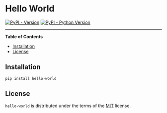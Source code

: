 # Hello World

[![PyPI - Version](https://img.shields.io/pypi/v/hello-world.svg)](https://pypi.org/project/hello-world)
[![PyPI - Python Version](https://img.shields.io/pypi/pyversions/hello-world.svg)](https://pypi.org/project/hello-world)

-----

**Table of Contents**

- [Installation](#installation)
- [License](#license)

## Installation

```console
pip install hello-world
```

## License

`hello-world` is distributed under the terms of the [MIT](https://spdx.org/licenses/MIT.html) license.
